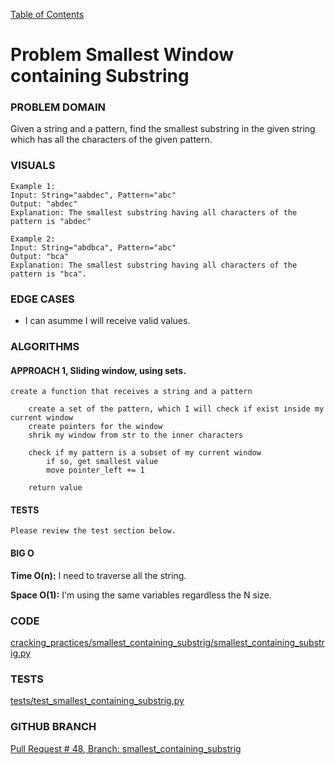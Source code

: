 [Table of Contents](../../README.md)


# Problem Smallest Window containing Substring

<!-- [Whiteboard approach](smallest_containing_substrig) -->

### PROBLEM DOMAIN
Given a string and a pattern, find the smallest substring in the given string which has all the characters of the given pattern.

### VISUALS
```
Example 1:
Input: String="aabdec", Pattern="abc"
Output: "abdec"
Explanation: The smallest substring having all characters of the pattern is "abdec"

Example 2:
Input: String="abdbca", Pattern="abc"
Output: "bca"
Explanation: The smallest substring having all characters of the pattern is "bca".
```

### EDGE CASES
- I can asumme I will receive valid values.


### ALGORITHMS

#### APPROACH 1, Sliding window, using sets.
```
create a function that receives a string and a pattern

    create a set of the pattern, which I will check if exist inside my current window
    create pointers for the window
    shrik my window from str to the inner characters

    check if my pattern is a subset of my current window
        if so, get smallest value
        move pointer_left += 1

    return value
```


#### TESTS
```
Please review the test section below.
```


#### BIG O
**Time O(n):** I need to traverse all the string.

**Space O(1):** I'm using the same variables regardless the N size.

### CODE
[cracking_practices/smallest_containing_substrig/smallest_containing_substrig.py](smallest_containing_substrig.py)


### TESTS
[tests/test_smallest_containing_substrig.py](../../tests/test_smallest_containing_substrig.py)

### GITHUB BRANCH

[Pull Request # 48, Branch: smallest_containing_substrig](https://github.com/ilealm/cracking-practices/pull/48)

